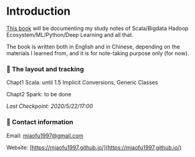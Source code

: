 # Introduction

[This book](https://miaofu1997.gitbook.io/study-notes/) will be documenting my study notes of Scala/Bigdata Hadoop Ecosystem/ML/Python/Deep Learning and all that. 

The book is written both in English and in Chinese, depending on the materials I learned from, and it is for note-taking purpose only \(for now\). 



### 📒 The layout and tracking

Chapt1 Scala: until 1.5 Implicit Conversions, Generic Classes

Chapt2 Spark: to be done

_Last Checkpoint: 2020/5/22/17:00_

#### 

### 📩 Contact information

Email: miaofu1997@gmail.com

Website: [https://miaofu1997.github.io/](https://miaofu1997.github.io/)



